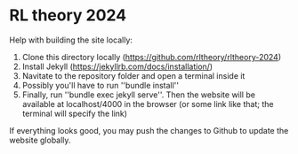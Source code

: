 # RL theory 2024

Help with building the site locally:

1. Clone this directory locally (https://github.com/rltheory/rltheory-2024)
2. Install Jekyll (https://jekyllrb.com/docs/installation/)
3. Navitate to the repository folder and open a terminal inside it
4. Possibly you'll have to run ''bundle install''
5. Finally, run ''bundle exec jekyll serve''. Then the website will be available at localhost/4000 in the browser (or some link like that; the terminal will specify the link)

If everything looks good, you may push the changes to Github to update the website globally.
